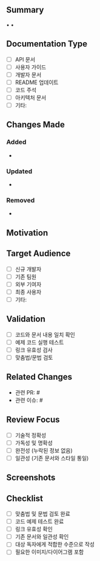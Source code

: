 ## Summary
<!-- 문서 변경사항을 간결하게 요약 -->
• 
• 

## Documentation Type
<!-- 문서 유형 선택 -->
- [ ] API 문서
- [ ] 사용자 가이드
- [ ] 개발자 문서
- [ ] README 업데이트
- [ ] 코드 주석
- [ ] 아키텍처 문서
- [ ] 기타: 

## Changes Made
<!-- 구체적인 문서 변경사항 -->
### Added
- 

### Updated
- 

### Removed
- 

## Motivation
<!-- 문서 변경이 필요한 이유 -->


## Target Audience
<!-- 이 문서를 읽을 대상 -->
- [ ] 신규 개발자
- [ ] 기존 팀원
- [ ] 외부 기여자
- [ ] 최종 사용자
- [ ] 기타: 

## Validation
<!-- 문서의 정확성 검증 -->
- [ ] 코드와 문서 내용 일치 확인
- [ ] 예제 코드 실행 테스트
- [ ] 링크 유효성 검사
- [ ] 맞춤법/문법 검토

## Related Changes
<!-- 관련된 코드 변경사항이 있는 경우 -->
- 관련 PR: #
- 관련 이슈: #

## Review Focus
<!-- 리뷰어가 특히 확인해야 할 부분 -->
- [ ] 기술적 정확성
- [ ] 가독성 및 명확성
- [ ] 완전성 (누락된 정보 없음)
- [ ] 일관성 (기존 문서와 스타일 통일)

## Screenshots
<!-- 문서 변경사항의 스크린샷 (필요한 경우) -->

## Checklist
- [ ] 맞춤법 및 문법 검토 완료
- [ ] 코드 예제 테스트 완료
- [ ] 링크 유효성 확인
- [ ] 기존 문서와 일관성 확인
- [ ] 대상 독자에게 적합한 수준으로 작성
- [ ] 필요한 이미지/다이어그램 포함